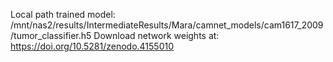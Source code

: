 Local path trained model: /mnt/nas2/results/IntermediateResults/Mara/camnet_models/cam1617_2009/tumor_classifier.h5
Download network weights at: https://doi.org/10.5281/zenodo.4155010
